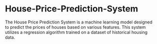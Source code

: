 # House-Price-Prediction-System
The House Price Prediction System is a machine learning model designed to predict the prices of houses based on various features. This system utilizes a regression algorithm trained on a dataset of historical housing data.
